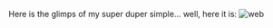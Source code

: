 Here is the glimps of my super duper simple... well, here it is:
 ![web](https://github.com/Secretor007/Flask_MovieList_App/assets/59902356/640675ec-4ff8-4486-9fb1-a371457342ab)
